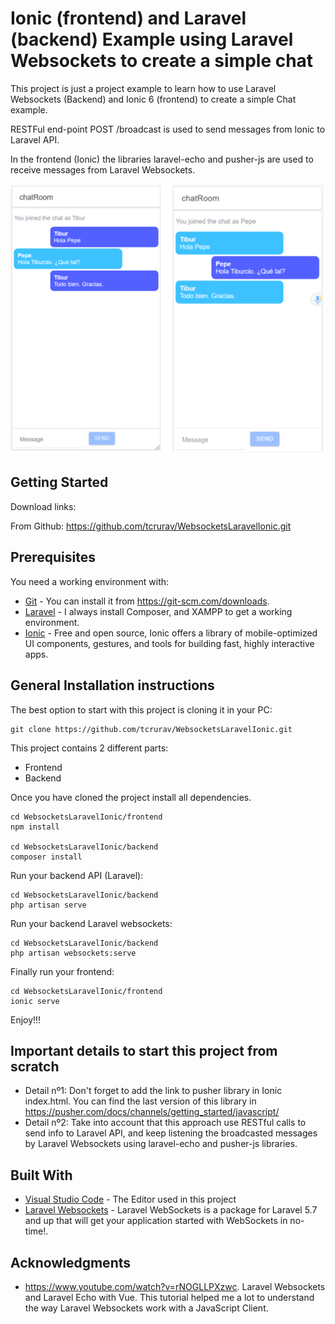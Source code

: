 # Ionic (frontend) and Laravel (backend) Example using Laravel Websockets to create a simple chat

This project is just a project example to learn how to use Laravel Websockets (Backend) and Ionic 6 (frontend) to create a simple Chat example.

RESTFul end-point POST /broadcast is used to send messages from Ionic to Laravel API. 

In the frontend (Ionic) the libraries laravel-echo and pusher-js are used to receive messages from Laravel Websockets.

![screenshots](https://github.com/tcrurav/WebsocketsLaravelIonic/blob/master/screenshots/screenshot-1.png)

## Getting Started

Download links:

From Github: https://github.com/tcrurav/WebsocketsLaravelIonic.git

## Prerequisites

You need a working environment with:
* [Git](https://git-scm.com) - You can install it from https://git-scm.com/downloads.
* [Laravel](https://laravel.com/) - I always install Composer, and XAMPP to get a working environment.
* [Ionic](https://ionicframework.com/) - Free and open source, Ionic offers a library of mobile-optimized UI components, gestures, and tools for building fast, highly interactive apps.

## General Installation instructions

The best option to start with this project is cloning it in your PC:

```
git clone https://github.com/tcrurav/WebsocketsLaravelIonic.git
```

This project contains 2 different parts:
* Frontend
* Backend

Once you have cloned the project install all dependencies.

```
cd WebsocketsLaravelIonic/frontend
npm install

cd WebsocketsLaravelIonic/backend
composer install
```

Run your backend API (Laravel):

```
cd WebsocketsLaravelIonic/backend
php artisan serve
```

Run your backend Laravel websockets:

```
cd WebsocketsLaravelIonic/backend
php artisan websockets:serve
```

Finally run your frontend:

```
cd WebsocketsLaravelIonic/frontend
ionic serve
```

Enjoy!!!

## Important details to start this project from scratch

* Detail nº1: Don't forget to add the link to pusher library in Ionic index.html. You can find the last version of this library in https://pusher.com/docs/channels/getting_started/javascript/
* Detail nº2: Take into account that this approach use RESTful calls to send info to Laravel API, and keep listening the broadcasted messages by Laravel Websockets using laravel-echo and pusher-js libraries.

## Built With

* [Visual Studio Code](https://code.visualstudio.com/) - The Editor used in this project
* [Laravel Websockets](https://beyondco.de/docs/laravel-websockets/getting-started/introduction) - Laravel WebSockets is a package for Laravel 5.7 and up that will get your application started with WebSockets in no-time!.

## Acknowledgments

* https://www.youtube.com/watch?v=rNOGLLPXzwc. Laravel Websockets and Laravel Echo with Vue. This tutorial helped me a lot to understand the way Laravel Websockets work with a JavaScript Client.